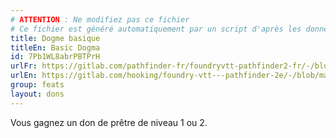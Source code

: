 ```yaml
---
# ATTENTION : Ne modifiez pas ce fichier
# Ce fichier est généré automatiquement par un script d'après les données du module Foundry VTT officiel et de sa traduction
title: Dogme basique
titleEn: Basic Dogma
id: 7Pb1WL8abrPBTPrH
urlFr: https://gitlab.com/pathfinder-fr/foundryvtt-pathfinder2-fr/-/blob/master/data/feats/7Pb1WL8abrPBTPrH.htm
urlEn: https://gitlab.com/hooking/foundry-vtt---pathfinder-2e/-/blob/master/packs/data/feats.db/basic-dogma.json
group: feats
layout: dons
---
```

Vous gagnez un don de prêtre de niveau 1 ou 2.


